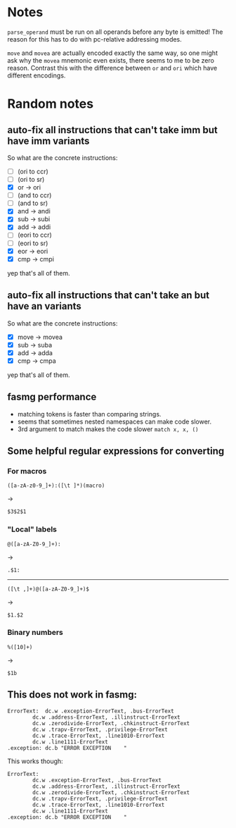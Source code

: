 # Notes

`parse_operand` must be run on all operands before any byte is emitted! The
reason for this has to do with pc-relative addressing modes.

`move` and `movea` are actually encoded exactly the same way, so one might ask why
the `movea` mnemonic even exists, there seems to me to be zero reason.
Contrast this with the difference between `or` and `ori` which have different
encodings.

# Random notes

## auto-fix all instructions that can't take imm but have imm variants

So what are the concrete instructions:
 - [ ] (ori to ccr)
 - [ ] (ori to sr)
 - [x] or -> ori
 - [ ] (and to ccr)
 - [ ] (and to sr)
 - [x] and -> andi
 - [x] sub -> subi
 - [x] add -> addi
 - [ ] (eori to ccr)
 - [ ] (eori to sr)
 - [x] eor -> eori
 - [x] cmp -> cmpi

yep that's all of them.

## auto-fix all instructions that can't take an but have an variants

So what are the concrete instructions:
 - [x] move -> movea
 - [x] sub -> suba
 - [x] add -> adda
 - [x] cmp -> cmpa

yep that's all of them.

## fasmg performance

- matching tokens is faster than comparing strings.
- seems that sometimes nested namespaces can make code slower.
- 3rd argument to match makes the code slower
    `match x, x, ()`

## Some helpful regular expressions for converting

### For macros

`([a-zA-z0-9_]+):([\t ]*)(macro)`

->

`$3$2$1`

### "Local" labels

`@([a-zA-Z0-9_]+):`

->

`.$1:`

---

`([\t ,]+)@([a-zA-Z0-9_]+)$`

->

`$1.$2`

### Binary numbers

`%([10]+)`

->

`$1b`

## This does not work in fasmg:

```
ErrorText:	dc.w .exception-ErrorText, .bus-ErrorText
		dc.w .address-ErrorText, .illinstruct-ErrorText
		dc.w .zerodivide-ErrorText, .chkinstruct-ErrorText
		dc.w .trapv-ErrorText, .privilege-ErrorText
		dc.w .trace-ErrorText, .line1010-ErrorText
		dc.w .line1111-ErrorText
.exception:	dc.b "ERROR EXCEPTION    "
```

This works though:

```
ErrorText:
        dc.w .exception-ErrorText, .bus-ErrorText
		dc.w .address-ErrorText, .illinstruct-ErrorText
		dc.w .zerodivide-ErrorText, .chkinstruct-ErrorText
		dc.w .trapv-ErrorText, .privilege-ErrorText
		dc.w .trace-ErrorText, .line1010-ErrorText
		dc.w .line1111-ErrorText
.exception:	dc.b "ERROR EXCEPTION    "
```